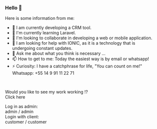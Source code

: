 ### Hello 👋
Here is some information from me:

- 🔭 I am currently developing a CRM tool.
- 🌱 I'm currently learning Laravel.
- 👯 I'm looking to collaborate in developing a web or mobile application.
- 🤔 I am looking for help with IONIC, as it is a technology that is undergoing constant updates.
- 💬 Ask me about what you think is necessary ...
- 📫 How to get to me: Today the easiest way is by email or whatsapp!
- ⚡ Curiosity: I have a catchphrase for life, "You can count on me!"
Whatsapp: +55 14 9 91 11 22 71
<br>


Would you like to see my work working !?<br>
Click here<br>

Log in as admin:<br>
admin / admin<br>
Login with client:<br>
customer / customer<br>
